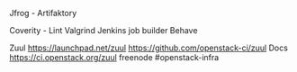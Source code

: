 Jfrog - Artifaktory

Coverity - Lint 
Valgrind
Jenkins job builder
Behave

Zuul
https://launchpad.net/zuul
https://github.com/openstack-ci/zuul
Docs https://ci.openstack.org/zuul
freenode #openstack-infra